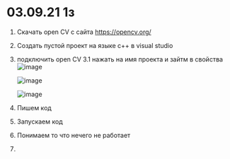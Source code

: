 # 03.09.21 1з
1. Скачать open CV с сайта https://opencv.org/
2. Создать пустой проект на языке c++ в visual studio
3. подключить open CV
   3.1 нажать на имя проекта и зайтм в свойства
   ![image](https://user-images.githubusercontent.com/90038602/131995796-155ffdd4-56a2-444a-a655-a4b466f03064.png)
    
   ![image](https://user-images.githubusercontent.com/90038602/131996109-80c9b7fb-4ae5-413e-a752-97de93e47267.png)
  
   ![image](https://user-images.githubusercontent.com/90038602/131996185-1d44f9c5-a896-4ba0-b939-ecb19f02d495.png)
 4. Пишем код
 5. Запускаем код 
 6. Понимаем то что нечего не работает
 7.   


   


